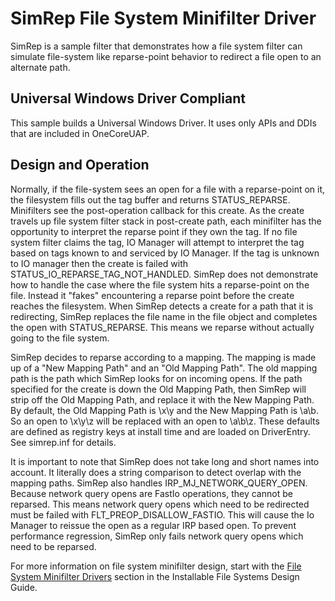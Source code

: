 <!---
    name: SimRep File System Minifilter Driver
    platform: WDM
    language: cpp
    category: FileSystem
    description: Demonstrates how a file system filter can simulate file-system like reparse-point behavior to redirect a file open to an alternate path.
    samplefwlink: http://go.microsoft.com/fwlink/p/?LinkId=617656
--->


SimRep File System Minifilter Driver
====================================

SimRep is a sample filter that demonstrates how a file system filter can simulate file-system like reparse-point behavior to redirect a file open to an alternate path.

## Universal Windows Driver Compliant
This sample builds a Universal Windows Driver. It uses only APIs and DDIs that are included in OneCoreUAP.

Design and Operation
--------------------

Normally, if the file-system sees an open for a file with a reparse-point on it, the filesystem fills out the tag buffer and returns STATUS\_REPARSE. Minifilters see the post-operation callback for this create. As the create travels up file system filter stack in post-create path, each minifilter has the opportunity to interpret the reparse point if they own the tag. If no file system filter claims the tag, IO Manager will attempt to interpret the tag based on tags known to and serviced by IO Manager. If the tag is unknown to IO manager then the create is failed with STATUS\_IO\_REPARSE\_TAG\_NOT\_HANDLED. SimRep does not demonstrate how to handle the case where the file system hits a reparse-point on the file. Instead it "fakes" encountering a reparse point before the create reaches the filesystem. When SimRep detects a create for a path that it is redirecting, SimRep replaces the file name in the file object and completes the open with STATUS\_REPARSE. This means we reparse without actually going to the file system.

SimRep decides to reparse according to a mapping. The mapping is made up of a "New Mapping Path" and an "Old Mapping Path". The old mapping path is the path which SimRep looks for on incoming opens. If the path specified for the create is down the Old Mapping Path, then SimRep will strip off the Old Mapping Path, and replace it with the New Mapping Path. By default, the Old Mapping Path is \\x\\y and the New Mapping Path is \\a\\b. So an open to \\x\\y\\z will be replaced with an open to \\a\\b\\z. These defaults are defined as registry keys at install time and are loaded on DriverEntry. See simrep.inf for details.

It is important to note that SimRep does not take long and short names into account. It literally does a string comparison to detect overlap with the mapping paths. SimRep also handles IRP\_MJ\_NETWORK\_QUERY\_OPEN. Because network query opens are FastIo operations, they cannot be reparsed. This means network query opens which need to be redirected must be failed with FLT\_PREOP\_DISALLOW\_FASTIO. This will cause the Io Manager to reissue the open as a regular IRP based open. To prevent performance regression, SimRep only fails network query opens which need to be reparsed.

For more information on file system minifilter design, start with the [File System Minifilter Drivers](https://msdn.microsoft.com/en-us/library/windows/hardware/ff540402) section in the Installable File Systems Design Guide.

